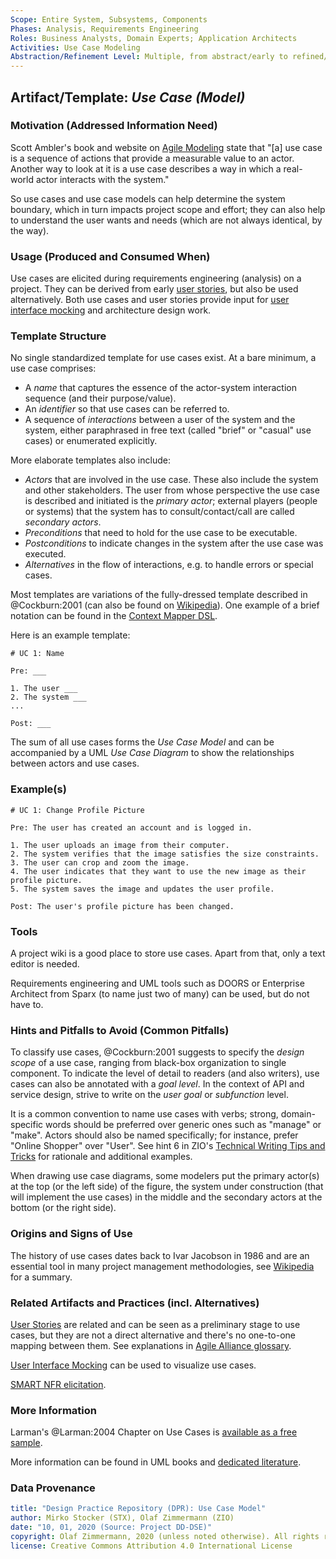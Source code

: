 ```yaml
---
Scope: Entire System, Subsystems, Components
Phases: Analysis, Requirements Engineering
Roles: Business Analysts, Domain Experts; Application Architects
Activities: Use Case Modeling
Abstraction/Refinement Level: Multiple, from abstract/early to refined/concrete
---
```



Artifact/Template: *Use Case (Model)*
-------------------------------------


### Motivation (Addressed Information Need) 
Scott Ambler's book and website on [Agile Modeling](http://agilemodeling.com/artifacts/systemUseCase.htm) state that "[a] use case is a sequence of actions that provide a measurable value to an actor. Another way to look at it is a use case describes a way in which a real-world actor interacts with the system." 

So use cases and use case models can help determine the system boundary, which in turn impacts project scope and effort; they can also help to understand the user wants and needs (which are not always identical, by the way). 


### Usage (Produced and Consumed When)
Use cases are elicited during requirements engineering (analysis) on a project. They can be derived from early [user stories](DPR-UserStory.md), but also be used alternatively. Both use cases and user stories provide input for [user interface mocking](../activities/DPR-UserInterfaceMocking.md) and architecture design work.

### Template Structure
No single standardized template for use cases exist. At a bare minimum, a use case comprises:

* A *name* that captures the essence of the actor-system interaction sequence (and their purpose/value).
* An *identifier* so that use cases can be referred to.
* A sequence of *interactions* between a user of the system and the system, either paraphrased in free text (called "brief" or "casual" use cases) or enumerated explicitly.

More elaborate templates also include:

* *Actors* that are involved in the use case. These also include the system and other stakeholders. The user from whose perspective the use case is described and initiated is the *primary actor*; external players (people or systems) that the system has to consult/contact/call are called *secondary actors*. 
* *Preconditions* that need to hold for the use case to be executable.
* *Postconditions* to indicate changes in the system after the use case was executed.
* *Alternatives* in the flow of interactions, e.g. to handle errors or special cases. 

Most templates are variations of the fully-dressed template described in @Cockburn:2001 (can also be found on [Wikipedia](https://en.wikipedia.org/wiki/Use_case#Fully_dressed)). One example of a brief notation can be found in the [Context Mapper DSL](https://contextmapper.org/docs/user-requirements/).

Here is an example template:

```
# UC 1: Name

Pre: ___

1. The user ___
2. The system ___
...

Post: ___
```

The sum of all use cases forms the *Use Case Model* and can be accompanied by a UML *Use Case Diagram* to show the relationships between actors and use cases.

### Example(s)
<!-- Must be concrete, ideally give three ones, one for each verbosity/fidelity level basic, medium, full-->

```
# UC 1: Change Profile Picture

Pre: The user has created an account and is logged in.

1. The user uploads an image from their computer.
2. The system verifies that the image satisfies the size constraints.
3. The user can crop and zoom the image.
4. The user indicates that they want to use the new image as their profile picture.
5. The system saves the image and updates the user profile.

Post: The user's profile picture has been changed.
```


### Tools
A project wiki is a good place to store use cases. Apart from that, only a text editor is needed. 

Requirements engineering and UML tools such as DOORS or Enterprise Architect from Sparx (to name just two of many) can be used, but do not have to.


### Hints and Pitfalls to Avoid (Common Pitfalls)
To classify use cases, @Cockburn:2001 suggests to specify the *design scope* of a use case, ranging from black-box organization to single component. To indicate the level of detail to readers (and also writers), use cases can also be annotated with a *goal level*. In the context of API and service design, strive to write on the *user goal* or *subfunction* level.

It is a common convention to name use cases with verbs; strong, domain-specific words should be preferred over generic ones such as "manage" or "make". Actors should also be named specifically; for instance, prefer "Online Shopper" over "User". See hint 6 in ZIO's [Technical Writing Tips and Tricks](https://ozimmer.ch/authoring/2020/04/24/TechWritingAdvice.html) for rationale and additional examples.

When drawing use case diagrams, some modelers put the primary actor(s) at the top (or the left side) of the figure, the system under construction (that will implement the use cases) in the middle and the secondary actors at the bottom (or the right side).


### Origins and Signs of Use

The history of use cases dates back to Ivar Jacobson in 1986 and are an essential tool in many project management methodologies, see [Wikipedia](https://en.wikipedia.org/wiki/Use_case#History) for a summary.


### Related Artifacts and Practices (incl. Alternatives)
[User Stories](DPR-UserStory.md) are related and can be seen as a preliminary stage to use cases, but they are not a direct alternative and there's no one-to-one mapping between them. See explanations in [Agile Alliance glossary](https://www.agilealliance.org/glossary/user-stories).

[User Interface Mocking](../activities/DPR-UserInterfaceMocking.md) can be used to visualize use cases.

[SMART NFR elicitation](../activities/DPR-SMART-NFR-Elicitation.md).


### More Information

Larman's @Larman:2004 Chapter on Use Cases is [available as a free sample](https://www.craiglarman.com/wiki/index.php?title=Book_Applying_UML_and_Patterns).

More information can be found in UML books and [dedicated literature](https://en.wikipedia.org/wiki/Use_case#Further_reading).


### Data Provenance 

```yaml
title: "Design Practice Repository (DPR): Use Case Model"
author: Mirko Stocker (STX), Olaf Zimmermann (ZIO)
date: "10, 01, 2020 (Source: Project DD-DSE)"
copyright: Olaf Zimmermann, 2020 (unless noted otherwise). All rights reserved.
license: Creative Commons Attribution 4.0 International License
```
